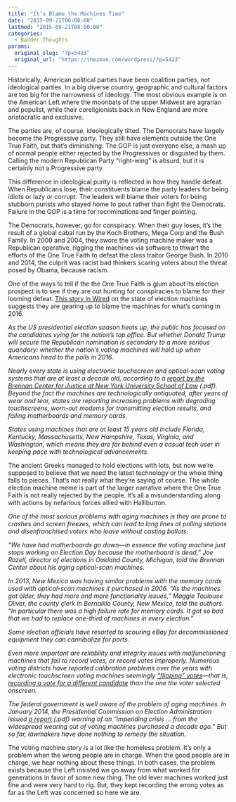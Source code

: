 ```yaml
---
title: "It’s Blame the Machines Time"
date: "2015-09-21T00:00:00"
lastmod: "2015-09-21T00:00:00"
categories:
  - Badder Thoughts
params:
  original_slug: "?p=5423"
  original_url: "https://thezman.com/wordpress/?p=5423"
---
```


Historically, American political parties have been coalition parties,
not ideological parties. In a big diverse country, geographic and
cultural factors are too big for the narrowness of ideology. The most
obvious example is on the American Left where the moonbats of the upper
Midwest are agrarian and populist, while their coreligionists back in
New England are more aristocratic and exclusive.

The parties are, of course, ideologically tilted. The Democrats have
largely become the Progressive party. They still have elements outside
the One True Faith, but that’s diminishing. The GOP is just everyone
else, a mash up of normal people either rejected by the Progressives or
disgusted by them. Calling the modern Republican Party “right-wing” is
absurd, but it is certainly not a Progressive party.

This difference in ideological purity is reflected in how they handle
defeat. When Republicans lose, their constituents blame the party
leaders for being idiots or lazy or corrupt. The leaders will blame
their voters for being stubborn purists who stayed home to pout rather
than fight the Democrats. Failure in the GOP is a time for
recriminations and finger pointing.

The Democrats, however, go for conspiracy. When their guy loses, it’s
the result of a global cabal run by the Koch Brothers, Mega Corp and the
Bush Family. In 2000 and 2004, they swore the voting machine maker was a
Republican operative, rigging the machines via software to thwart the
efforts of the One True Faith to defeat the class traitor George Bush.
In 2010 and 2014, the culprit was racist bad thinkers scaring voters
about the threat posed by Obama, because racism.

One of the ways to tell if the the One True Faith is glum about its
election prospect is to see if they are out hunting for conspiracies to
blame for their looming defeat. <a
href="http://www.wired.com/2015/09/dismal-state-americas-decade-old-voting-machines/"
rel="noopener" target="_blank">This story in Wired</a> on the state of
election machines suggests they are gearing up to blame the machines for
what’s coming in 2016.

*<span class="lede" tabindex="-1">As the US </span>presidential election
season heats up, the public has focused on the candidates vying for the
nation’s top office. But whether Donald Trump will secure the Republican
nomination is secondary to a more serious quandary: whether the nation’s
voting machines will hold up when Americans head to the polls in 2016.*

*Nearly every state is using electronic touchscreen and optical-scan
voting systems that are at least a decade old, according to a [report by
the Brennan Center for Justice at New York University School of
Law](http://www.wired.com/wp-content/uploads/2015/09/Americas_Voting_Machines_At_Risk1.pdf)
(.pdf). Beyond the fact the machines are technologically antiquated,
after years of wear and tear, states are reporting increasing problems
with degrading touchscreens, worn-out modems for transmitting election
results, and failing motherboards and memory cards.*

*States using machines that are at least 15 years old include Florida,
Kentucky, Massachusetts, New Hampshire, Texas, Virginia, and Washington,
which means they are far behind even a casual tech user in keeping pace
with technological advancements.*

The ancient Greeks managed to hold elections with lots, but now we’re
supposed to believe that we need the latest technology or the whole
thing falls to pieces. That’s not really what they’re saying of course.
The whole election machine meme is part of the larger narrative where
the One True Faith is not really rejected by the people. It’s all a
misunderstanding along with actions by nefarious forces allied with
Halliburton.

*One of the most serious problems with aging machines is they are prone
to crashes and screen freezes, which can lead to long lines at polling
stations and disenfranchised voters who leave without casting ballots.*

*“We have had motherboards go down—in essence the voting machine just
stops working on Election Day because the motherboard is dead,” Joe
Rozell, director of elections in Oakland County, Michigan, told the
Brennan Center about his aging optical-scan machines.*

*In 2013, New Mexico was having similar problems with the memory cards
used with optical-scan machines it purchased in 2006. “As the machines
got older, they had more and more functionality issues,” Maggie Toulouse
Oliver, the county clerk in Bernalillo County, New Mexico, told the
authors. “In particular there was a high failure rate for memory cards.
It got so bad that we had to replace one-third of machines in every
election.”*

*Some election officials have resorted to scouring eBay for
decommissioned equipment they can cannibalize for parts.*

*Even more important are reliability and integrity issues with
malfunctioning machines that fail to record votes, or record votes
improperly. Numerous voting districts have reported calibration problems
over the years with electronic touchscreen voting machines seemingly
[“flipping” votes](http://www.wired.com/2008/10/ess-voting-mach/)—that
is, [recording a vote for a different
candidate](http://www.wired.com/2007/11/votes-flipped-i/) than the one
the voter selected onscreen.*

*The federal government is well aware of the problem of aging machines.
In January 2014, the Presidential Commission on Election Administration
issued [a
report](https://www.supportthevoter.gov/files/2014/01/Amer-Voting-Exper-final-draft-01-09-14-508.pdf)
(.pdf) warning of an “impending crisis … from the widespread wearing out
of voting machines purchased a decade ago.” But so far, lawmakers have
done nothing to remedy the situation.*

The voting machine story is a lot like the homeless problem. It’s only a
problem when the wrong people are in charge. When the good people are in
charge, we hear nothing about these things. In both cases, the problem
exists because the Left insisted we go away from what worked for
generations in favor of some new thing. The old lever machines worked
just fine and were very hard to rig. But, they kept recording the wrong
votes as far as the Left was concerned so here we are.
